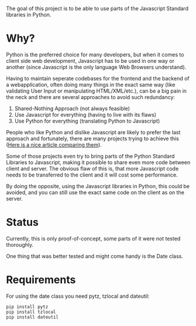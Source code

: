 The goal of this project is to be able to use parts of the Javascript Standard libraries in Python.

# Why?

Python is the preferred choice for many developers, but when it comes to client side web development,
Javascript has to be used in one way or another (since Javascript is the only language Web Browsers understand).

Having to maintain seperate codebases for the frontend and the backend of a webapplication, often
doing many things in the exact same way (like validating User Input or manipulating HTML/XML/etc.), can be
a big pain in the neck and there are several approaches to avoid such redundancy:

1. Shared-Nothing Approach (not always feasible)
2. Use Javascript for everything (having to live with its flaws)
3. Use Python for everything (translating Python to Javascript)

People who like Python and dislike Javascript are likely to prefer the last approach and fortunately, there are many projects trying
to achieve this ([Here is a nice article comparing them](http://blog.pyjeon.com/?p=301)).

Some of those projects even try to bring parts of the Python Standard Libraries to Javascript, making it possible
to share even more code between client and server. The obvious flaw of this is, that more Javascript code needs to be transferred to
the client and it will cost some performance.

By doing the opposite, using the Javascript libraries in Python, this could be avoided, and you can still
use the exact same code on the client as on the server.

# Status

Currently, this is only proof-of-concept, some parts of it were not tested thoroughly.

One thing that was better tested and might come handy is the Date class.

# Requirements

For using the date class you need pytz, tzlocal and dateutil:

	pip install pytz
	pip install tzlocal
	pip install dateutil

